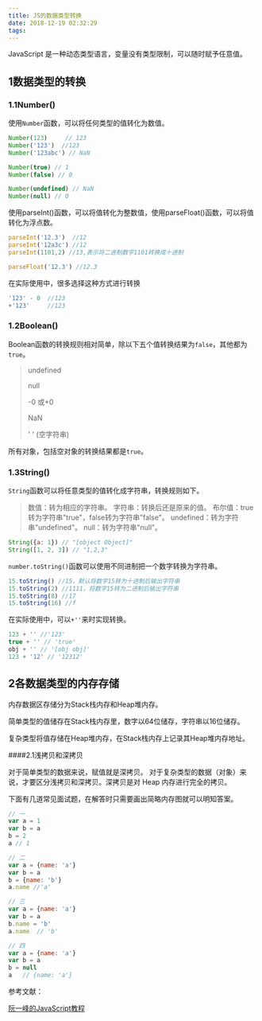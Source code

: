 ```yaml
---
title: JS的数据类型转换
date: 2018-12-19 02:32:29
tags:
---
```


JavaScript 是一种动态类型语言，变量没有类型限制，可以随时赋予任意值。

## 1数据类型的转换

### 1.1Number()

使用`Number`函数，可以将任何类型的值转化为数值。

```js
Number(123)     // 123
Number('123')  //123
Number('123abc') // NaN

Number(true) // 1
Number(false) // 0

Number(undefined) // NaN
Number(null) // 0
```

使用parseInt()函数，可以将值转化为整数值，使用parseFloat()函数，可以将值转化为浮点数。

```js
parseInt('12.3')  //12
parseInt('12a3c') //12
parseInt(1101,2) //13,表示将二进制数字1101转换成十进制

parseFloat('12.3') //12.3
```

在实际使用中，很多选择这种方式进行转换

```js
'123' - 0  //123
+'123'     //123
```

### 1.2Boolean() 

Boolean函数的转换规则相对简单，除以下五个值转换结果为`false`，其他都为`true`。

> undefined
>
> null
>
> -0 或+0
>
> NaN
>
> ' ' (空字符串)

所有对象，包括空对象的转换结果都是`true`。

### 1.3String()

`String`函数可以将任意类型的值转化成字符串，转换规则如下。

> 数值：转为相应的字符串。
> 字符串：转换后还是原来的值。
> 布尔值：true转为字符串"true"，false转为字符串"false"。
> undefined：转为字符串"undefined"。
> null：转为字符串"null"。

```js
String({a: 1}) // "[object Object]"
String([1, 2, 3]) // "1,2,3"
```

`number.toString()`函数可以使用不同进制把一个数字转换为字符串。

```js
15.toString() //15，默认将数字15转为十进制后输出字符串
15.toString(2) //1111，将数字15转为二进制后输出字符串
15.toString(8) //17
15.toString(16) //f
```

在实际使用中，可以`+''`来时实现转换。

```js
123 + '' //'123'
true + '' // 'true'
obj + '' // '[obj obj]'
123 + '12' // '12312'
```

## 2各数据类型的内存存储

内存数据区存储分为Stack栈内存和Heap堆内存。

简单类型的值储存在Stack栈内存里，数字以64位储存，字符串以16位储存。

复杂类型将值存储在Heap堆内存，在Stack栈内存上记录其Heap堆内存地址。

####2.1浅拷贝和深拷贝

对于简单类型的数据来说，赋值就是深拷贝。
对于复杂类型的数据（对象）来说，才要区分浅拷贝和深拷贝。深拷贝是对 Heap 内存进行完全的拷贝。

下面有几道常见面试题，在解答时只需要画出简略内存图就可以明知答案。

```js
// 一
var a = 1
var b = a
b = 2
a // 1

// 二
var a = {name: 'a'}
var b = a
b = {name: 'b'}
a.name //'a'

// 三
var a = {name: 'a'}
var b = a
b.name = 'b'
a.name  // 'b'

// 四
var a = {name: 'a'}
var b = a
b = null
a   // {name: 'a'}
```



参考文献：

[阮一峰的JavaScript教程](https://javascript.ruanyifeng.com/grammar/conversion.html#toc5)

